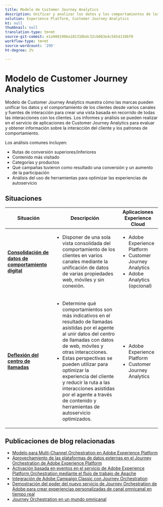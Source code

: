 ```yaml
---
title: Modelo de Customer Journey Analytics
description: Unificar y analizar los datos y los comportamientos de los clientes desde el recorrido de los clientes
solution: Experience Platform, Customer Journey Analytics
kt: null
thumbnail: null
translation-type: tm+mt
source-git-commit: e1a9881996a181310bdc32cb083e4c5654139bf0
workflow-type: tm+mt
source-wordcount: '295'
ht-degree: 2%

---
```



# Modelo de Customer Journey Analytics

Modelo de Customer Journey Analytics muestra cómo las marcas pueden unificar los datos y el comportamiento de los clientes desde varios canales y fuentes de interacción para crear una vista basada en recorrido de todas las interacciones con los clientes. Los informes y análisis se pueden realizar en el servicio de aplicaciones de Customer Journey Analytics para evaluar y obtener información sobre la interacción del cliente y los patrones de comportamiento.

Los análisis comunes incluyen:

* Rutas de conversión superiores/inferiores
* Contenido más visitado
* Categorías y productos
* Qué campañas tuvieron como resultado una conversión y un aumento de la participación
* Análisis del uso de herramientas para optimizar las experiencias de autoservicio

## Situaciones

| Situación | Descripción | Aplicaciones Experience Cloud |
|---|---|---|
| **[Consolidación de datos de comportamiento digital](digital-behavioral-data-consolidation.md)** | <ul><li>Disponer de una sola vista consolidada del comportamiento de los clientes en varios canales mediante la unificación de datos de varias propiedades web, móviles y sin conexión.</li></ul> | <ul><li>Adobe Experience Platform</li><li>Customer Journey Analytics</li><li>Adobe Analytics (opcional)</li></ul> |
| **[Deflexión del centro de llamadas](call-deflect.md)** | <ul><li>Determine qué comportamientos son más indicativos en el resultado de llamadas asistidas por el agente al unir datos del centro de llamadas con datos de web, móviles y otras interacciones.</li><li>Estas perspectivas se pueden utilizar para optimizar la experiencia del cliente y reducir la ruta a las interacciones asistidas por el agente a través de contenido y herramientas de autoservicio optimizados.  </li></ul> | <ul><li>Adobe Experience Platform</li><li>Customer Journey Analytics</li> |

## Publicaciones de blog relacionadas

* [Modelo para Multi-Channel Orchestration en Adobe Experience Platform](https://medium.com/adobetech/blueprint-for-multi-channel-orchestration-in-adobe-experience-platform-c68317e94184)
* [Aprovechamiento de las plataformas de datos externas en el Journey Orchestration de Adobe Experience Platform](https://medium.com/adobetech/leveraging-external-data-platforms-in-adobe-experience-platform-journey-orchestration-54fc6134fe17)
* [Activación basada en eventos en el servicio de Adobe Experience Platform Orchestration mediante el flujo de trabajo de Apache](https://medium.com/adobetech/event-based-triggering-on-adobe-experience-platform-orchestration-service-using-apache-airflow-8607b28251f1)
* [Integración de Adobe Campaign Classic con Journey Orchestration](https://medium.com/adobetech/adobe-campaign-classic-integration-with-journey-orchestration-ae577653281)
* [Demostración del poder del nuevo servicio de Journey Orchestration de Adobe para crear experiencias personalizadas de canal omnicanal en tiempo real](https://medium.com/adobetech/demonstrating-the-power-of-adobes-new-journey-orchestration-service-to-build-personalized-aa60d88cd34)
* [Journey Orchestration en un mundo omnicanal](https://medium.com/adobetech/journey-orchestration-in-an-omnichannel-world-3a2d32d556d9)